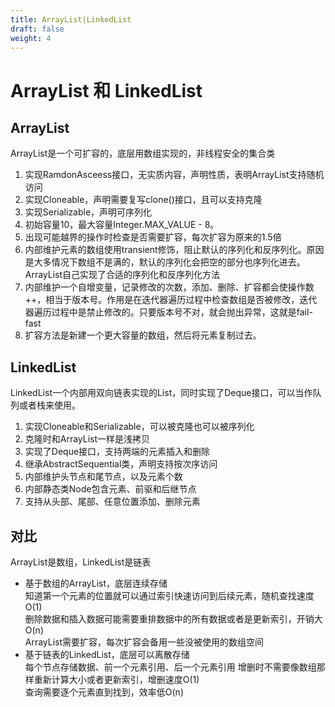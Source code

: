 ```yaml
---
title: ArrayList|LinkedList
draft: false
weight: 4
---
```


#  ArrayList 和 LinkedList

## ArrayList
ArrayList是一个可扩容的，底层用数组实现的，非线程安全的集合类

1. 实现RamdonAsceess接口，无实质内容，声明性质，表明ArrayList支持随机访问
2. 实现Cloneable，声明需要复写clone()接口，且可以支持克隆
3. 实现Serializable，声明可序列化
4. 初始容量10，最大容量Integer.MAX_VALUE - 8。
5. 出现可能越界的操作时检查是否需要扩容，每次扩容为原来的1.5倍
6. 内部维护元素的数组使用transient修饰，阻止默认的序列化和反序列化。原因是大多情况下数组不是满的，默认的序列化会把空的部分也序列化进去。ArrayList自己实现了合适的序列化和反序列化方法
7. 内部维护一个自增变量，记录修改的次数，添加、删除、扩容都会使操作数++，相当于版本号。作用是在迭代器遍历过程中检查数组是否被修改，迭代器遍历过程中是禁止修改的。只要版本号不对，就会抛出异常，这就是fail-fast
8. 扩容方法是新建一个更大容量的数组，然后将元素复制过去。


## LinkedList
LinkedList一个内部用双向链表实现的List，同时实现了Deque接口，可以当作队列或者栈来使用。
1. 实现Cloneable和Serializable，可以被克隆也可以被序列化
2. 克隆时和ArrayList一样是浅拷贝
3. 实现了Deque接口，支持两端的元素插入和删除
4. 继承AbstractSequential类，声明支持按次序访问
5. 内部维护头节点和尾节点，以及元素个数
6. 内部静态类Node包含元素、前驱和后继节点  
7. 支持从头部、尾部、任意位置添加、删除元素

## 对比
ArrayList是数组，LinkedList是链表  
- 基于数组的ArrayList，底层连续存储  
知道第一个元素的位置就可以通过索引快速访问到后续元素，随机查找速度O(1)  
删除数据和插入数据可能需要重排数据中的所有数据或者是更新索引，开销大O(n)   
ArrayList需要扩容，每次扩容会备用一些没被使用的数组空间
- 基于链表的LinkedList，底层可以离散存储  
每个节点存储数据、前一个元素引用、后一个元素引用
增删时不需要像数组那样重新计算大小或者更新索引，增删速度O(1)  
查询需要逐个元素直到找到，效率低O(n)  